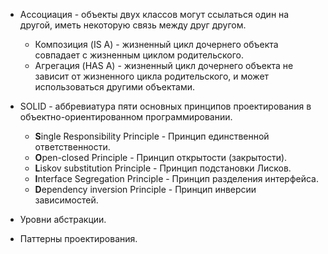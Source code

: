- Ассоциация - объекты двух классов могут ссылаться один на другой, иметь некоторую связь между друг другом.
    - Композиция (IS A) - жизненный цикл дочернего объекта совпадает с жизненным циклом родительского.
    - Агрегация (HAS A) - жизненный цикл дочернего объекта не зависит от жизненного цикла родительского, и может использоваться другими объектами.


- SOLID - аббревиатура пяти основных принципов проектирования в объектно-ориентированном программировании.
    - **S**ingle Responsibility Principle - Принцип единственной ответственности.
    - **O**pen-closed Principle          - Принцип открытости (закрытости).
    - **L**iskov substitution Principle   - Принцип подстановки Лисков.
    - **I**nterface Segregation Principle - Принцип разделения интерфейса.
    - **D**ependency inversion Principle  - Принцип инверсии зависимостей.


- Уровни абстракции.


- Паттерны проектирования.